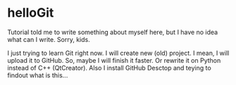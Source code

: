 # helloGit

Tutorial told me to write something about myself here, but I have no idea what can I write. Sorry, kids.

I just trying to learn Git right now.
I will create new (old) project. I mean, I will upload it to GitHub. So, maybe I will finish it faster. Or rewrite it on Python instead of C++ (QtCreator).
Also I install GitHub Desctop and teying to findout what is this...